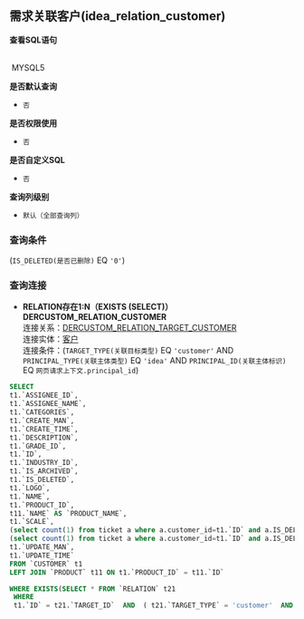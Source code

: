 ## 需求关联客户(idea_relation_customer) <!-- {docsify-ignore-all} -->



<p class="panel-title"><b>查看SQL语句</b></p>
<br>

<el-row>
&nbsp;<el-tag @click="MYSQL5 = true">MYSQL5</el-tag>
</el-row>

<br>
<p class="panel-title"><b>是否默认查询</b></p>

* `否`

<p class="panel-title"><b>是否权限使用</b></p>

* `否`

<p class="panel-title"><b>是否自定义SQL</b></p>

* `否`

<p class="panel-title"><b>查询列级别</b></p>

* `默认（全部查询列）`



### 查询条件

(`IS_DELETED(是否已删除)` EQ `'0'`)



### 查询连接
* **RELATION存在1:N（EXISTS (SELECT)）DERCUSTOM_RELATION_CUSTOMER**<br>
连接关系：[DERCUSTOM_RELATION_TARGET_CUSTOMER](der/DERCUSTOM_RELATION_TARGET_CUSTOMER)<br>
连接实体：[客户](module/ProdMgmt/customer)<br>
连接条件：(`TARGET_TYPE(关联目标类型)` EQ `'customer'` AND `PRINCIPAL_TYPE(关联主体类型)` EQ `'idea'` AND `PRINCIPAL_ID(关联主体标识)` EQ `网页请求上下文.principal_id`)<br>




<el-dialog v-model="MYSQL5" title="MYSQL5">

```sql
SELECT
t1.`ASSIGNEE_ID`,
t1.`ASSIGNEE_NAME`,
t1.`CATEGORIES`,
t1.`CREATE_MAN`,
t1.`CREATE_TIME`,
t1.`DESCRIPTION`,
t1.`GRADE_ID`,
t1.`ID`,
t1.`INDUSTRY_ID`,
t1.`IS_ARCHIVED`,
t1.`IS_DELETED`,
t1.`LOGO`,
t1.`NAME`,
t1.`PRODUCT_ID`,
t11.`NAME` AS `PRODUCT_NAME`,
t1.`SCALE`,
(select count(1) from ticket a where a.customer_id=t1.`ID` and a.IS_DELETED=0 and a.state>='40') AS `TICKET_FINISH`,
(select count(1) from ticket a where a.customer_id=t1.`ID` and a.IS_DELETED=0) AS `TICKET_TOTAL`,
t1.`UPDATE_MAN`,
t1.`UPDATE_TIME`
FROM `CUSTOMER` t1 
LEFT JOIN `PRODUCT` t11 ON t1.`PRODUCT_ID` = t11.`ID` 

WHERE EXISTS(SELECT * FROM `RELATION` t21 
 WHERE 
 t1.`ID` = t21.`TARGET_ID`  AND  ( t21.`TARGET_TYPE` = 'customer'  AND  t21.`PRINCIPAL_TYPE` = 'idea'  AND  t21.`PRINCIPAL_ID` = #{ctx.webcontext.principal_id} ) ) AND ( t1.`IS_DELETED` = 0 )
```

</el-dialog>

<script>
 const { createApp } = Vue
  createApp({
    data() {
      return {
                MYSQL5 : false
        
      }
    },
    methods: {
    }
  }).use(ElementPlus).mount('#app')
</script>